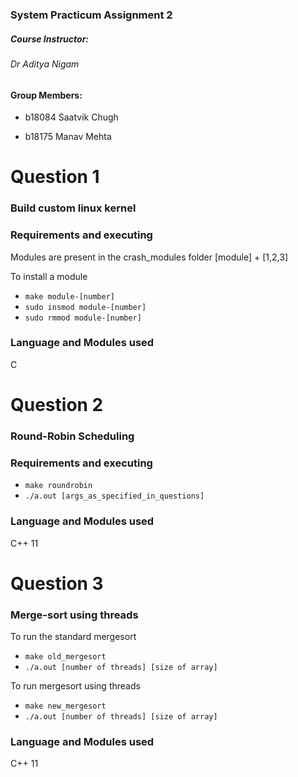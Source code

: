 ### System Practicum Assignment 2

##### Course Instructor: 
######  Dr Aditya Nigam

#### Group Members:
* b18084 Saatvik Chugh

* b18175 Manav Mehta



# Question 1

### Build custom linux kernel



### Requirements and executing

Modules are present in the crash_modules folder
[module] + [1,2,3]

To install a module 

* `make module-[number]`
* `sudo insmod module-[number]`
* `sudo rmmod module-[number]`



### Language and Modules used
C

# Question 2

### Round-Robin Scheduling


### Requirements and executing

* `make roundrobin`
* `./a.out [args_as_specified_in_questions]`


### Language and Modules used
C++ 11


# Question 3


### Merge-sort using threads

To run the standard mergesort

* `make old_mergesort`
* `./a.out [number of threads] [size of array]`



To run mergesort using threads


* `make new_mergesort`
* `./a.out [number of threads] [size of array]` 




### Language and Modules used
C++ 11
